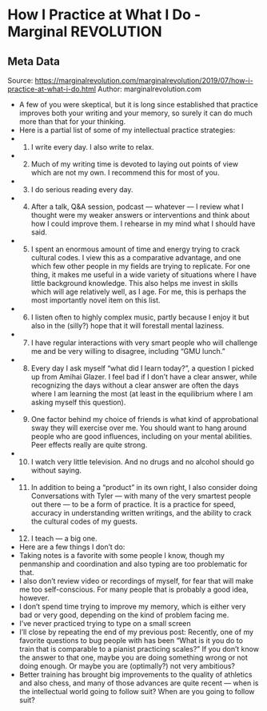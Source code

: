 # How I Practice at What I Do - Marginal REVOLUTION

## Meta Data

Source:  https://marginalrevolution.com/marginalrevolution/2019/07/how-i-practice-at-what-i-do.html 
Author: marginalrevolution.com

- A few of you were skeptical, but it is long since established that practice improves both your writing and your memory, so surely it can do much more than that for your thinking.
- Here is a partial list of some of my intellectual practice strategies:
- 1. I write every day. I also write to relax.
- 2. Much of my writing time is devoted to laying out points of view which are not my own. I recommend this for most of you.
- 3. I do serious reading every day.
- 4. After a talk, Q&A session, podcast — whatever — I review what I thought were my weaker answers or interventions and think about how I could improve them. I rehearse in my mind what I should have said.
- 5. I spent an enormous amount of time and energy trying to crack cultural codes. I view this as a comparative advantage, and one which few other people in my fields are trying to replicate. For one thing, it makes me useful in a wide variety of situations where I have little background knowledge. This also helps me invest in skills which will age relatively well, as I age. For me, this is perhaps the most importantly novel item on this list.
- 6. I listen often to highly complex music, partly because I enjoy it but also in the (silly?) hope that it will forestall mental laziness.
- 7. I have regular interactions with very smart people who will challenge me and be very willing to disagree, including “GMU lunch.”
- 8. Every day I ask myself “what did I learn today?”, a question I picked up from Amihai Glazer. I feel bad if I don’t have a clear answer, while recognizing the days without a clear answer are often the days where I am learning the most (at least in the equilibrium where I am asking myself this question).
- 9. One factor behind my choice of friends is what kind of approbational sway they will exercise over me. You should want to hang around people who are good influences, including on your mental abilities. Peer effects really are quite strong.
- 10. I watch very little television. And no drugs and no alcohol should go without saying.
- 11. In addition to being a “product” in its own right, I also consider doing Conversations with Tyler — with many of the very smartest people out there — to be a form of practice. It is a practice for speed, accuracy in understanding written writings, and the ability to crack the cultural codes of my guests.
- 12. I teach — a big one.
- Here are a few things I don’t do:
- Taking notes is a favorite with some people I know, though my penmanship and coordination and also typing are too problematic for that.
- I also don’t review video or recordings of myself, for fear that will make me too self-conscious. For many people that is probably a good idea, however.
- I don’t spend time trying to improve my memory, which is either very bad or very good, depending on the kind of problem facing me.
- I’ve never practiced trying to type on a small screen
- I’ll close by repeating the end of my previous post:
  Recently, one of my favorite questions to bug people with has been “What is it you do to train that is comparable to a pianist practicing scales?” If you don’t know the answer to that one, maybe you are doing something wrong or not doing enough. Or maybe you are (optimally?) not very ambitious?
- Better training has brought big improvements to the quality of athletics and also chess, and many of those advances are quite recent — when is the intellectual world going to follow suit? When are you going to follow suit?
